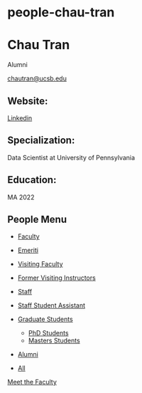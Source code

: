 # people-chau-tran

# Chau Tran

Alumni

[chautran@ucsb.edu](mailto:chautran@ucsb.edu)

## Website:

[Linkedin](https://www.linkedin.com/in/chaubtran/)

## Specialization:

Data Scientist at University of Pennsylvania

## Education:

MA 2022

## People Menu

- [Faculty](/people/academic "Faculty")
- [Emeriti](/people/emeriti "Emeriti")
- [Visiting Faculty](/people/visiting "Visiting Faculty")
- [Former Visiting Instructors](/people/lecturer "Former Visiting Instructors")
- [Staff](/people/staff)
- [Staff Student Assistant](/people/researcher "Staff Student Assistant")
- [Graduate Students](/people/student "Graduate Students")
  
  - [PhD Students](/people/student/phd "PhD Students")
  - [Masters Students](/people/student/masters "Masters Students")
- [Alumni](/people/alumni)
- [All](/people/all)

[Meet the Faculty](/people/meet-the-faculty)